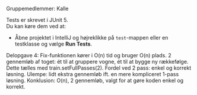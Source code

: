 Gruppemedlemmer: Kalle 

Tests er skrevet i JUnit 5.  
Du kan køre dem ved at:

- Åbne projektet i IntelliJ og højreklikke på `test`-mappen eller en testklasse og vælge **Run Tests**.

Delopgave 4:
Fix-funktionen kører i O(n) tid og bruger O(n) plads.
2 gennemløb af toget: ét til at gruppere vogne, ét til at bygge ny rækkefølge.
Dette tælles med train.setFullPasses(2).
Fordel ved 2 pass: enkel og korrekt løsning.
Ulempe: lidt ekstra gennemløb ift. en mere kompliceret 1-pass løsning.
Konklusion: O(n), 2 gennemløb, valgt for at gøre koden enkel og korrekt.
